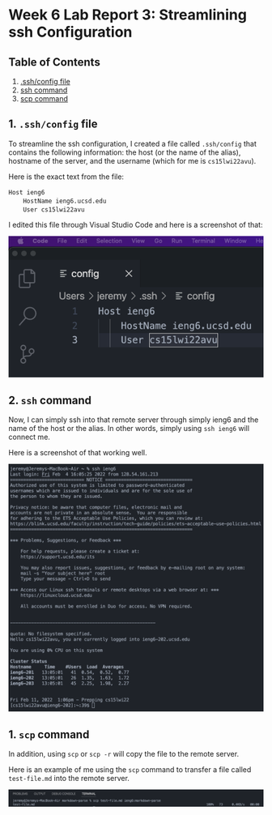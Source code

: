 # Week 6 Lab Report 3: Streamlining ssh Configuration

## Table of Contents
1. [.ssh/config file](#1-sshconfig-file)
2. [ssh command](#2-ssh-command)
3. [scp command](#3-scp-command)

## 1. `.ssh/config` file
To streamline the ssh configuration, I created a file called `.ssh/config` that
contains the following information: the host (or the name of the alias),
hostname of the server, and the username (which for me is `cs15lwi22avu`).

Here is the exact text from the file:

```markdown
Host ieng6
    HostName ieng6.ucsd.edu
    User cs15lwi22avu
```

I edited this file through Visual Studio Code and here is a screenshot of that:

![Lab Report 3 Image 1](./images/lab-report-3-image1.png)

## 2. `ssh` command

Now, I can simply ssh into that remote server through simply ieng6 and the name
of the host or the alias. In other words, simply using `ssh ieng6` will connect
me.

Here is a screenshot of that working well.

![Lab Report 3 Image 2](./images/lab-report-3-image2.png)

## 1. `scp` command

In addition, using `scp` or `scp -r` will copy the file to the remote server.

Here is an example of me using the `scp` command to transfer a file called
`test-file.md` into the remote server.

![Lab Report 3 Image 3](./images/lab-report-3-image3.png)